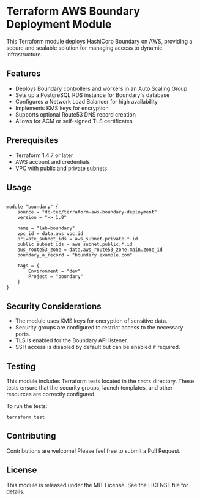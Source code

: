 # Terraform AWS Boundary Deployment Module

This Terraform module deploys HashiCorp Boundary on AWS, providing a secure and scalable solution for managing access to dynamic infrastructure.

## Features

- Deploys Boundary controllers and workers in an Auto Scaling Group
- Sets up a PostgreSQL RDS instance for Boundary's database
- Configures a Network Load Balancer for high availability
- Implements KMS keys for encryption
- Supports optional Route53 DNS record creation
- Allows for ACM or self-signed TLS certificates

## Prerequisites

- Terraform 1.4.7 or later
- AWS account and credentials
- VPC with public and private subnets

## Usage

```hcl

module "boundary" {
    source = "dc-tec/terraform-aws-boundary-deployment"
    version = "~> 1.0"

    name = "lab-boundary"
    vpc_id = data.aws_vpc.id
    private_subnet_ids = aws_subnet.private.*.id
    public_subnet_ids = aws_subnet.public.*.id
    aws_route53_zone = data.aws_route53_zone.main.zone_id
    boundary_a_record = "boundary.example.com"

    tags = {
        Environment = "dev"
        Project = "boundary"
    }
}
```

## Security Considerations

- The module uses KMS keys for encryption of sensitive data.
- Security groups are configured to restrict access to the necessary ports.
- TLS is enabled for the Boundary API listener.
- SSH access is disabled by default but can be enabled if required.

## Testing

This module includes Terraform tests located in the `tests` directory. These tests ensure that the security groups, launch templates, and other resources are correctly configured.

To run the tests:

`terraform test`

## Contributing

Contributions are welcome! Please feel free to submit a Pull Request.

## License

This module is released under the MIT License. See the LICENSE file for details.
